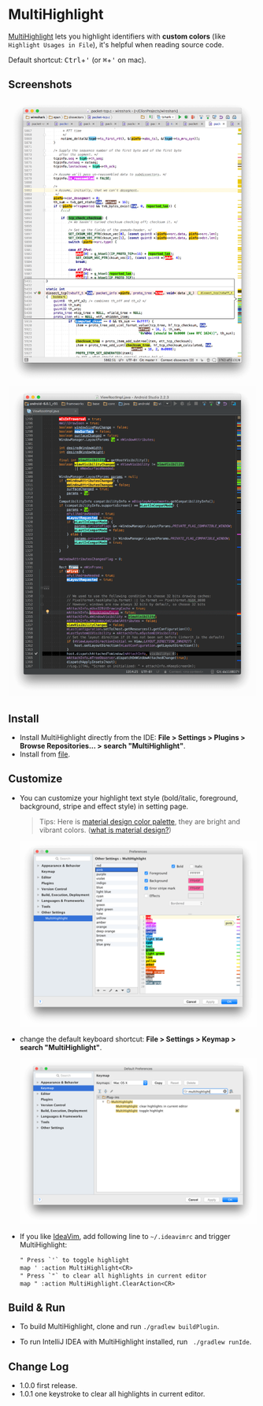 # MultiHighlight

[MultiHighlight](https://plugins.jetbrains.com/plugin/9511-multihighlight) lets you highlight identifiers with <b>custom colors</b> (like `Highlight Usages in File`), it's helpful when reading source code.

Default shortcut: <kbd>Ctrl</kbd>+<kbd>'</kbd> (or <kbd>⌘</kbd>+<kbd>'</kbd> on mac).

## Screenshots

![screenshot-clion](screenshot/screen-default.png)
![screenshot-studio](screenshot/screen-darcula.png)

## Install

+ Install MultiHighlight directly from the IDE: **File > Settings > Plugins > Browse Repositories... > search "MultiHighlight"**.
+ Install from [file](https://github.com/huoguangjin/MultiHighlight/releases).

## Customize

+ You can customize your highlight text style (bold/italic, foreground, background, stripe and effect style) in setting page.

    > Tips: Here is [material design color palette](palette.json), they are bright and vibrant colors. ([what is material design?](https://material.io/guidelines/style/color.html))

    ![setting](screenshot/setting-default.png)

+ change the default keyboard shortcut: **File > Settings > Keymap > search "MultiHighlight"**.

    ![keymap](screenshot/keymap.png)

+ If you like [IdeaVim](https://plugins.jetbrains.com/plugin/164), add following line to `~/.ideavimrc` and trigger MultiHighlight:

    ```vim
    " Press `'` to toggle highlight
    map ' :action MultiHighlight<CR>
    " Press `"` to clear all highlights in current editor
    map " :action MultiHighlight.ClearAction<CR>
    ```

## Build & Run

+ To build MultiHighlight, clone and run `./gradlew buildPlugin`.

+ To run IntelliJ IDEA with MultiHighlight installed, run ` ./gradlew runIde`.

## Change Log

- 1.0.0 first release.
- 1.0.1 one keystroke to clear all highlights in current editor.
